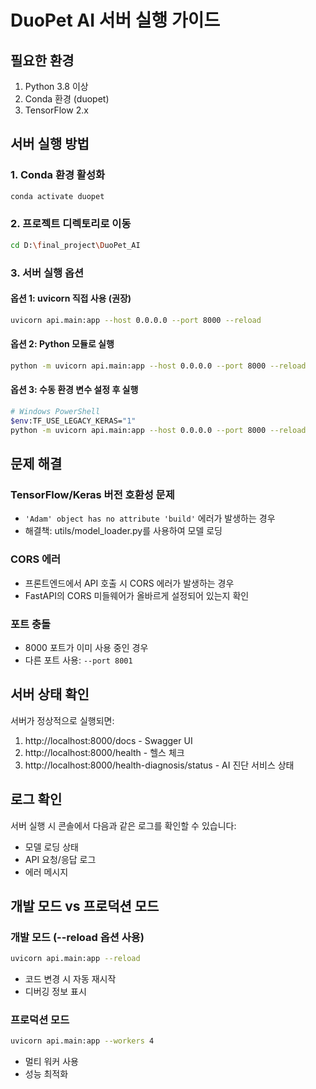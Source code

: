 # DuoPet AI 서버 실행 가이드

## 필요한 환경

1. Python 3.8 이상
2. Conda 환경 (duopet)
3. TensorFlow 2.x

## 서버 실행 방법

### 1. Conda 환경 활성화
```bash
conda activate duopet
```

### 2. 프로젝트 디렉토리로 이동
```bash
cd D:\final_project\DuoPet_AI
```

### 3. 서버 실행 옵션

#### 옵션 1: uvicorn 직접 사용 (권장)
```bash
uvicorn api.main:app --host 0.0.0.0 --port 8000 --reload
```

#### 옵션 2: Python 모듈로 실행
```bash
python -m uvicorn api.main:app --host 0.0.0.0 --port 8000 --reload
```

#### 옵션 3: 수동 환경 변수 설정 후 실행
```bash
# Windows PowerShell
$env:TF_USE_LEGACY_KERAS="1"
python -m uvicorn api.main:app --host 0.0.0.0 --port 8000 --reload
```

## 문제 해결

### TensorFlow/Keras 버전 호환성 문제
- `'Adam' object has no attribute 'build'` 에러가 발생하는 경우
- 해결책: utils/model_loader.py를 사용하여 모델 로딩

### CORS 에러
- 프론트엔드에서 API 호출 시 CORS 에러가 발생하는 경우
- FastAPI의 CORS 미들웨어가 올바르게 설정되어 있는지 확인

### 포트 충돌
- 8000 포트가 이미 사용 중인 경우
- 다른 포트 사용: `--port 8001`

## 서버 상태 확인

서버가 정상적으로 실행되면:
1. http://localhost:8000/docs - Swagger UI
2. http://localhost:8000/health - 헬스 체크
3. http://localhost:8000/health-diagnosis/status - AI 진단 서비스 상태

## 로그 확인

서버 실행 시 콘솔에서 다음과 같은 로그를 확인할 수 있습니다:
- 모델 로딩 상태
- API 요청/응답 로그
- 에러 메시지

## 개발 모드 vs 프로덕션 모드

### 개발 모드 (--reload 옵션 사용)
```bash
uvicorn api.main:app --reload
```
- 코드 변경 시 자동 재시작
- 디버깅 정보 표시

### 프로덕션 모드
```bash
uvicorn api.main:app --workers 4
```
- 멀티 워커 사용
- 성능 최적화